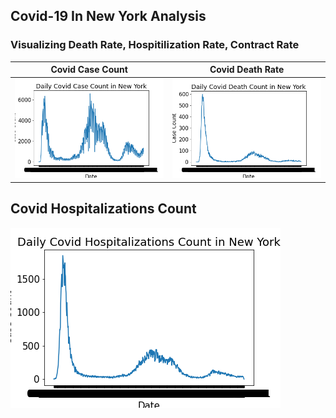 ## Covid-19 In New York Analysis

### Visualizing Death Rate, Hospitilization Rate, Contract Rate

Covid Case Count           |  Covid Death Rate 
:-------------------------:|:-------------------------:
![](visualizations/case_count.png)  |  ![](visualizations/death_count.png)
## Covid Hospitalizations Count
![Covid Death Rate in New York City Graph](visualizations/hosp_count.png)

